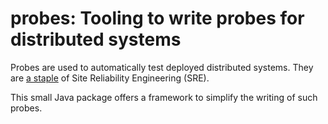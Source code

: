 # probes: Tooling to write probes for distributed systems

Probes are used to automatically test deployed distributed systems.
They are [a staple](https://landing.google.com/sre/sre-book/chapters/testing-reliability/)
of Site Reliability Engineering (SRE).

This small Java package offers a framework to simplify the writing of such probes.